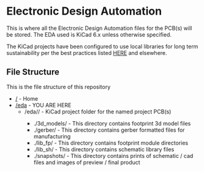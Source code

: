 # Electronic Design Automation

This is where all the Electronic Design Automation files for the PCB(s) will be stored.
The EDA used is KiCad 6.x unless otherwise specified.

The KiCad projects have been configured to use local libraries for long term sustainability per the best practices listed [HERE](https://hackaday.com/2017/05/18/kicad-best-practises-library-management/) and elsewhere.

## File Structure

This is the file structure of this repository

* [/](/README.md) - Home
* [/eda](/eda/) - YOU ARE HERE
  * /eda/<project>/ - KiCad project folder for the named project PCB(s)
    * ./3d_models/ - This directory contains footprint 3d model files
    * ./gerber/ - This directory contains gerber formatted files for manufacturing
    * ./lib_fp/ - This directory contains footprint module directories
    * ./lib_sh/ - This directory contains schematic library files
    * ./snapshots/ - This directory contains prints of schematic / cad files and images of preview / final product
